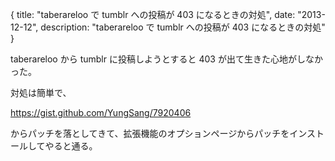 {
  title: "taberareloo で tumblr への投稿が 403 になるときの対処",
  date: "2013-12-12",
  description: "taberareloo で tumblr への投稿が 403 になるときの対処"
}

taberareloo から tumblr に投稿しようとすると 403 が出て生きた心地がしなかった。

対処は簡単で、

https://gist.github.com/YungSang/7920406

からパッチを落としてきて、拡張機能のオプションページからパッチをインストールしてやると通る。
